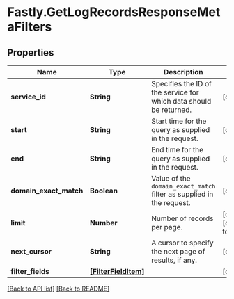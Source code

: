 # Fastly.GetLogRecordsResponseMetaFilters

## Properties

Name | Type | Description | Notes
------------ | ------------- | ------------- | -------------
**service_id** | **String** | Specifies the ID of the service for which data should be returned. | [optional] 
**start** | **String** | Start time for the query as supplied in the request. | [optional] 
**end** | **String** | End time for the query as supplied in the request. | [optional] 
**domain_exact_match** | **Boolean** | Value of the `domain_exact_match` filter as supplied in the request. | [optional] 
**limit** | **Number** | Number of records per page. | [optional]  [defaults to 20]
**next_cursor** | **String** | A cursor to specify the next page of results, if any. | [optional] 
**filter_fields** | [**[FilterFieldItem]**](FilterFieldItem.md) |  | [optional] 


[[Back to API list]](../../README.md#endpoints) [[Back to README]](../../README.md)
